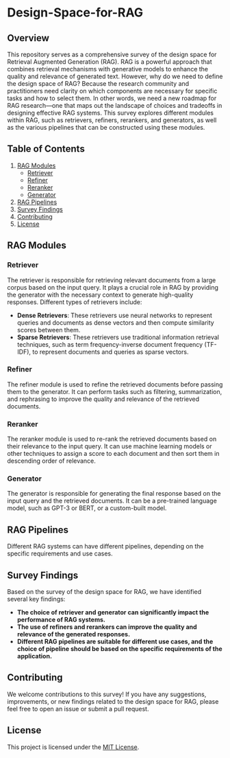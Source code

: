 # Design-Space-for-RAG

## Overview
This repository serves as a comprehensive survey of the design space for Retrieval Augmented Generation (RAG). RAG is a powerful approach that combines retrieval mechanisms with generative models to enhance the quality and relevance of generated text. 
However, why do we need to define the design space of RAG? Because the research community and practitioners need clarity on which components are necessary for specific tasks and how to select them. In other words, we need a new roadmap for RAG research—one that maps out the landscape of choices and tradeoffs in designing effective RAG systems.  This survey explores different modules within RAG, such as retrievers, refiners, rerankers, and generators, as well as the various pipelines that can be constructed using these modules.

## Table of Contents
1. [RAG Modules](#rag-modules)
    - [Retriever](#retriever)
    - [Refiner](#refiner)
    - [Reranker](#reranker)
    - [Generator](#generator)
2. [RAG Pipelines](#rag-pipelines)
3. [Survey Findings](#survey-findings)
4. [Contributing](#contributing)
5. [License](#license)

## RAG Modules

### Retriever
The retriever is responsible for retrieving relevant documents from a large corpus based on the input query. It plays a crucial role in RAG by providing the generator with the necessary context to generate high-quality responses. Different types of retrievers include:
- **Dense Retrievers**: These retrievers use neural networks to represent queries and documents as dense vectors and then compute similarity scores between them.
- **Sparse Retrievers**: These retrievers use traditional information retrieval techniques, such as term frequency-inverse document frequency (TF-IDF), to represent documents and queries as sparse vectors.

### Refiner
The refiner module is used to refine the retrieved documents before passing them to the generator. It can perform tasks such as filtering, summarization, and rephrasing to improve the quality and relevance of the retrieved documents.

### Reranker
The reranker module is used to re-rank the retrieved documents based on their relevance to the input query. It can use machine learning models or other techniques to assign a score to each document and then sort them in descending order of relevance.

### Generator
The generator is responsible for generating the final response based on the input query and the retrieved documents. It can be a pre-trained language model, such as GPT-3 or BERT, or a custom-built model.

## RAG Pipelines
Different RAG systems can have different pipelines, depending on the specific requirements and use cases. 

## Survey Findings
Based on the survey of the design space for RAG, we have identified several key findings:
- **The choice of retriever and generator can significantly impact the performance of RAG systems.**
- **The use of refiners and rerankers can improve the quality and relevance of the generated responses.**
- **Different RAG pipelines are suitable for different use cases, and the choice of pipeline should be based on the specific requirements of the application.**

## Contributing
We welcome contributions to this survey! If you have any suggestions, improvements, or new findings related to the design space for RAG, please feel free to open an issue or submit a pull request.

## License
This project is licensed under the [MIT License](LICENSE).
